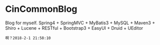 # CinCommonBlog
Blog for myself.
    Spring4 + SpringMVC + MyBatis3 + MySQL + Maven3 + Shiro + Lucene + RESTful + Bootstrap3 + EasyUI + Druid + UEditor
	
	
	啊？2018-2-1 21:58:10
